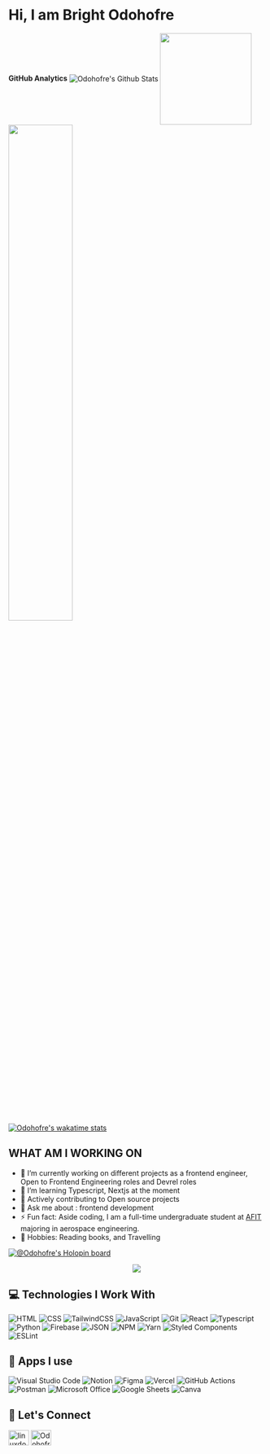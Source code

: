 # Hi, I am Bright Odohofre

**GitHub Analytics**
<img align="center" alt="Odohofre's Github Stats" src="https://github-readme-stats.vercel.app/api?username=Odohofre&show_icons=true&hide_border=true&theme=great-gatsby"/>
<img align="center" height="180em" src="https://github-readme-stats-eight-theta.vercel.app/api/top-langs/?username=Odohofre&layout=compact&hide_border=true&langs_count=8&theme=great-gatsby"/>
<img align="center" width="50%" src="https://github-readme-streak-stats.herokuapp.com/?user=Odohofre&langs_count=10&show_icons=true&hide_border=true&locale=en&layout=compact&theme=great-gatsby&line_height=0" />

[![Odohofre's wakatime stats](https://github-readme-stats.vercel.app/api/wakatime?username=@Odohofre&show_icons=true&locale=en&layout=compact&theme=great-gatsby&line_height=0)](https://github.com/Odohofre/github-readme-stats)

## WHAT AM I WORKING ON

- 🔭 I’m currently working on different projects as a frontend engineer, Open to Frontend Engineering roles and Devrel roles
- 🌱 I’m learning Typescript, Nextjs at the moment
- 👯 Actively contributing to Open source projects
- 💬 Ask me about : frontend development
- ⚡ Fun fact: Aside coding, I am a full-time undergraduate student at [AFIT](https://afit.edu.ng) majoring in aerospace engineering.
- 🤟  Hobbies: Reading books, and Travelling

[![@Odohofre's Holopin board](https://holopin.me/be_odohofre)](https://holopin.io/@be_odohofre)

  <div align="center">
  <a href="https://github.com/Odohofre/github-profile-views-counter">
    <img src="https://komarev.com/ghpvc/?username=Odohofre&style=for-the-badge">
</a>
</div>

## 💻 Technologies I Work With

![HTML](https://img.shields.io/badge/HTML5-E34F26?style=for-the-badge&logo=html5&logoColor=white)
![CSS](https://img.shields.io/badge/CSS3-1572B6?style=for-the-badge&logo=css3&logoColor=white)
![TailwindCSS](https://img.shields.io/badge/Tailwind_CSS-38B2AC?style=for-the-badge&logo=tailwind-css&logoColor=white)
![JavaScript](https://img.shields.io/badge/JavaScript-F7DF1E?style=for-the-badge&logo=javascript&logoColor=black)
![Git](https://img.shields.io/badge/Git-F05032?style=for-the-badge&logo=git&logoColor=white)
![React](https://img.shields.io/badge/React-20232A?style=for-the-badge&logo=react&logoColor=61DAFB)
![Typescript](https://img.shields.io/badge/TypeScript-007ACC?style=for-the-badge&logo=typescript&logoColor=white)
![Python](https://img.shields.io/badge/Python-3776AB?style=for-the-badge&logo=python&logoColor=white)
![Firebase](https://img.shields.io/badge/firebase-ffca28?style=for-the-badge&logo=firebase&logoColor=black)
![JSON](https://img.shields.io/badge/json-5E5C5C?style=for-the-badge&logo=json&logoColor=white)
![NPM](https://img.shields.io/badge/npm-CB3837?style=for-the-badge&logo=npm&logoColor=white)
![Yarn](https://img.shields.io/badge/Yarn-2C8EBB?style=for-the-badge&logo=yarn&logoColor=white)
![Styled Components](https://img.shields.io/badge/styled--components-DB7093?style=for-the-badge&logo=styled-components&logoColor=white)
![ESLint](https://img.shields.io/badge/eslint-3A33D1?style=for-the-badge&logo=eslint&logoColor=white)

  </details>
  
## 📱 Apps I use

![Visual Studio Code](https://img.shields.io/badge/Visual_Studio_Code-0078D4?style=for-the-badge&logo=visual%20studio%20code&logoColor=white)
![Notion](https://img.shields.io/badge/Notion-000000?style=for-the-badge&logo=notion&logoColor=white)
![Figma](https://img.shields.io/badge/Figma-F24E1E?style=for-the-badge&logo=figma&logoColor=white)
![Vercel](https://img.shields.io/badge/Vercel-000000?style=for-the-badge&logo=vercel&logoColor=white)
![GitHub Actions](https://img.shields.io/badge/GitHub_Actions-2088FF?style=for-the-badge&logo=github-actions&logoColor=white)
![Postman](https://img.shields.io/badge/Postman-FF6C37?style=for-the-badge&logo=Postman&logoColor=white)
![Microsoft Office](https://img.shields.io/badge/Microsoft_Office-D83B01?style=for-the-badge&logo=microsoft-office&logoColor=white)
![Google Sheets](https://img.shields.io/badge/Google%20Sheets-34A853?style=for-the-badge&logo=google-sheets&logoColor=white)
![Canva](https://img.shields.io/badge/Canva-%2300C4CC.svg?&style=for-the-badge&logo=Canva&logoColor=white)

<h2 align="left">💬 Let's Connect</h2>

<p align="left">
<a href="https://twitter.com/B_Odohofre" target="blank"><img align="center" src="https://raw.githubusercontent.com/rahuldkjain/github-profile-readme-generator/master/src/images/icons/Social/twitter.svg" alt="linuxdotexe_" height="30" width="40" /></a>
<a href="https://www.linkedin.com/in/bright-odohofre-b96a751a7" target="blank"><img align="center" src="https://raw.githubusercontent.com/rahuldkjain/github-profile-readme-generator/master/src/images/icons/Social/linked-in-alt.svg" alt="Odohofre" height="30" width="40" /></a>
</p>
